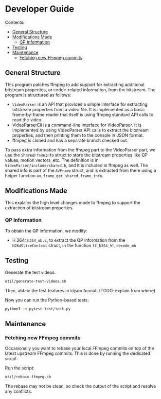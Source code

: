 # Developer Guide

Contents:

- [General Structure](#general-structure)
- [Modifications Made](#modifications-made)
  - [QP Information](#qp-information)
- [Testing](#testing)
- [Maintenance](#maintenance)
  - [Fetching new FFmpeg commits](#fetching-new-ffmpeg-commits)

## General Structure

This program patches ffmpeg to add support for extracting additional bitstream properties, or codec-related information, from the bitstream. The program is structured as follows:

- `VideoParser` is an API that provides a simple interface for extracting bitstream properties from a video file. It is implemented as a basic frame-by-frame reader that itself is using ffmpeg standard API calls to read the video.
- VideoParserCli is a command-line interface for VideoParser. It is implemented by using VideoParser API calls to extract the bitstream properties, and then printing them to the console in JSON format.
- ffmpeg is cloned and has a separate branch checked out.

To pass extra information from the ffmpeg part to the VideoParser part, we use the `SharedFrameInfo` struct to store the bitstream properties like QP values, motion vectors, etc. The definition is in `VideoParser/include/shared.h`, and it is included in ffmpeg as well. The shared info is part of the `AVFrame` struct, and is extracted from there using a helper function `av_frame_get_shared_frame_info`.

## Modifications Made

This explains the high level changes made to ffmpeg to support the extraction of bitstream properties.

### QP Information

To obtain the QP information, we modify:

- H.264: `h264_mb.c`, to extract the QP information from the `H264SliceContext` struct, in the function `ff_h264_hl_decode_mb`

## Testing

Generate the test videos:

```bash
util/generate-test-videos.sh
```

Then, obtain the test features in ldjson format. (TODO: explain from where)

Now you can run the Python-based tests:

```bash
python3 -m pytest test/test.py
```

## Maintenance

### Fetching new FFmpeg commits

Occasionally you want to rebase your local FFmpeg commits on top of the latest upstream FFmpeg commits. This is done by running the dedicated script.

Run the script:

```bash
util/rebase-ffmpeg.sh
```

The rebase may not be clean, so check the output of the script and resolve any conflicts.
